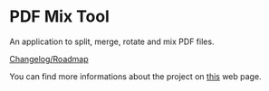 # PDF Mix Tool
An application to split, merge, rotate and mix PDF files.

[Changelog/Roadmap](CHANGELOG.md)

You can find more informations about the project on [this](http://www.scarpetta.eu/page/pdf-mix-tool/) web page.
